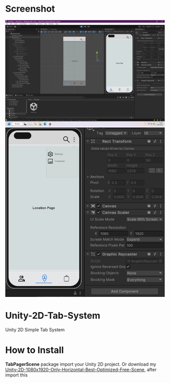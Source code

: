 # Screenshot
 <img src="screen1.png" alt="ScreenShot1" />
 <img src="screen2.png" alt="ScreenShot1" />

# Unity-2D-Tab-System
 Unity 2D Simple Tab System

# How to Install
 **TabPagerScene** package import your Unity 2D project. Or download my [Unity-2D-1080x1920-Only-Horizontal-Best-Optimized-Free-Scene](https://github.com/saglik216/Unity-2D-1080x1920-Only-Horizontal-Best-Optimized-Free-Scene "Unity-2D-1080x1920-Only-Horizontal-Best-Optimized-Free-Scene"), after import this
